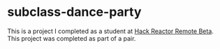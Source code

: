 # subclass-dance-party
This is a project I completed as a student at [Hack Reactor Remote Beta](http://www.hackreactor.com/remote-beta). This project was completed as part of a pair.
